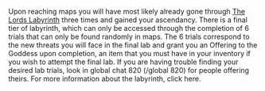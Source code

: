 Upon reaching maps you will have most likely already gone through [The Lords Labyrinth](<https://pathofexile.gamepedia.com/The_Lord%27s_Labyrinth>) three times and gained your ascendancy. There is a final tier of labyrinth, which can only be accessed through the completion of 6 trials that can only be found randomly in maps. The 6 trials correspond to the new threats you will face in the final lab and grant you an Offering to the Goddess upon completion, an item that you must have in your inventory if you wish to attempt the final lab. If you are having trouble finding your desired lab trials, look in global chat 820 (/global 820) for people offering theirs. For more information about the labyrinth, click here.